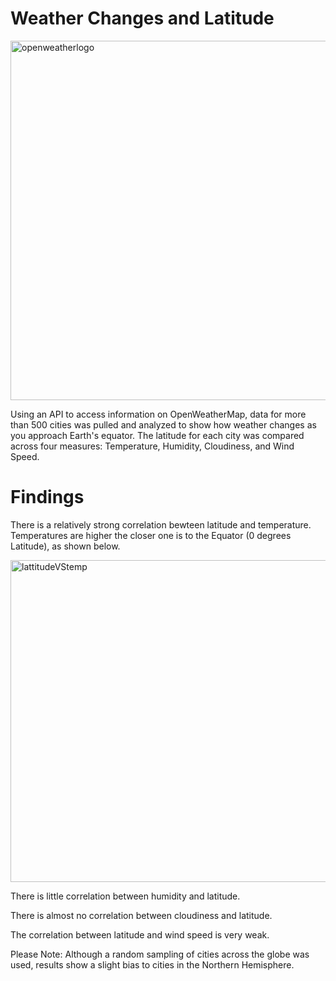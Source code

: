 # Weather Changes and Latitude

<img width="575" alt="openweatherlogo" src="https://user-images.githubusercontent.com/46386265/73041007-c5b86a00-3e29-11ea-9f47-abcb8e28a5d6.PNG">

Using an API to access information on OpenWeatherMap, data for more than 500 cities was pulled and analyzed to show how weather changes as you approach Earth's equator. The latitude for each city was compared across four measures: Temperature, Humidity, Cloudiness, and Wind Speed. 

# Findings

There is a relatively strong correlation bewteen latitude and temperature. Temperatures are higher the closer one is to the Equator (0 degrees Latitude), as shown below.

<img width="515" alt="lattitudeVStemp" src="https://user-images.githubusercontent.com/46386265/73041017-d79a0d00-3e29-11ea-986c-dfd4b2edb49e.PNG">

There is little correlation between humidity and latitude.

There is almost no correlation between cloudiness and latitude.

The correlation between latitude and wind speed is very weak.

Please Note: Although a random sampling of cities across the globe was used, results show a slight bias to cities in the Northern Hemisphere.

